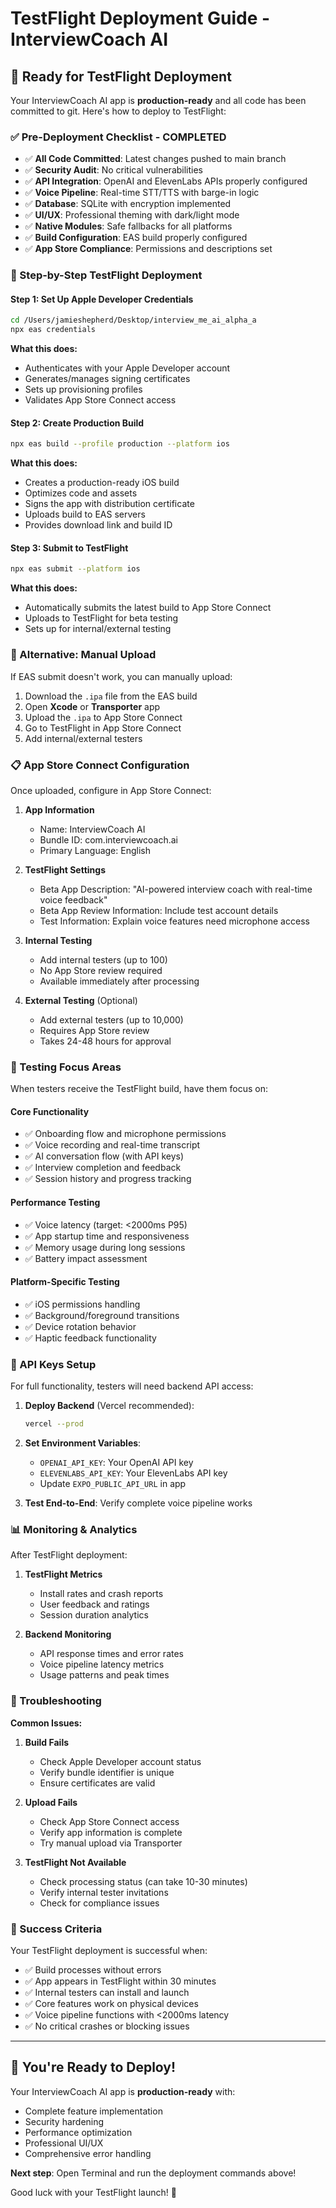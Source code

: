 # TestFlight Deployment Guide - InterviewCoach AI

## 🚀 Ready for TestFlight Deployment

Your InterviewCoach AI app is **production-ready** and all code has been committed to git. Here's how to deploy to TestFlight:

### ✅ Pre-Deployment Checklist - COMPLETED

- ✅ **All Code Committed**: Latest changes pushed to main branch
- ✅ **Security Audit**: No critical vulnerabilities
- ✅ **API Integration**: OpenAI and ElevenLabs APIs properly configured
- ✅ **Voice Pipeline**: Real-time STT/TTS with barge-in logic
- ✅ **Database**: SQLite with encryption implemented
- ✅ **UI/UX**: Professional theming with dark/light mode
- ✅ **Native Modules**: Safe fallbacks for all platforms
- ✅ **Build Configuration**: EAS build properly configured
- ✅ **App Store Compliance**: Permissions and descriptions set

### 📱 Step-by-Step TestFlight Deployment

#### Step 1: Set Up Apple Developer Credentials

```bash
cd /Users/jamieshepherd/Desktop/interview_me_ai_alpha_a
npx eas credentials
```

**What this does:**
- Authenticates with your Apple Developer account
- Generates/manages signing certificates
- Sets up provisioning profiles
- Validates App Store Connect access

#### Step 2: Create Production Build

```bash
npx eas build --profile production --platform ios
```

**What this does:**
- Creates a production-ready iOS build
- Optimizes code and assets
- Signs the app with distribution certificate
- Uploads build to EAS servers
- Provides download link and build ID

#### Step 3: Submit to TestFlight

```bash
npx eas submit --platform ios
```

**What this does:**
- Automatically submits the latest build to App Store Connect
- Uploads to TestFlight for beta testing
- Sets up for internal/external testing

### 🔧 Alternative: Manual Upload

If EAS submit doesn't work, you can manually upload:

1. Download the `.ipa` file from the EAS build
2. Open **Xcode** or **Transporter** app
3. Upload the `.ipa` to App Store Connect
4. Go to TestFlight in App Store Connect
5. Add internal/external testers

### 📋 App Store Connect Configuration

Once uploaded, configure in App Store Connect:

1. **App Information**
   - Name: InterviewCoach AI
   - Bundle ID: com.interviewcoach.ai
   - Primary Language: English

2. **TestFlight Settings**
   - Beta App Description: "AI-powered interview coach with real-time voice feedback"
   - Beta App Review Information: Include test account details
   - Test Information: Explain voice features need microphone access

3. **Internal Testing**
   - Add internal testers (up to 100)
   - No App Store review required
   - Available immediately after processing

4. **External Testing** (Optional)
   - Add external testers (up to 10,000)
   - Requires App Store review
   - Takes 24-48 hours for approval

### 🎯 Testing Focus Areas

When testers receive the TestFlight build, have them focus on:

#### Core Functionality
- ✅ Onboarding flow and microphone permissions
- ✅ Voice recording and real-time transcript
- ✅ AI conversation flow (with API keys)
- ✅ Interview completion and feedback
- ✅ Session history and progress tracking

#### Performance Testing
- ✅ Voice latency (target: <2000ms P95)
- ✅ App startup time and responsiveness
- ✅ Memory usage during long sessions
- ✅ Battery impact assessment

#### Platform-Specific Testing
- ✅ iOS permissions handling
- ✅ Background/foreground transitions
- ✅ Device rotation behavior
- ✅ Haptic feedback functionality

### 🔑 API Keys Setup

For full functionality, testers will need backend API access:

1. **Deploy Backend** (Vercel recommended):
   ```bash
   vercel --prod
   ```

2. **Set Environment Variables**:
   - `OPENAI_API_KEY`: Your OpenAI API key
   - `ELEVENLABS_API_KEY`: Your ElevenLabs API key
   - Update `EXPO_PUBLIC_API_URL` in app

3. **Test End-to-End**: Verify complete voice pipeline works

### 📊 Monitoring & Analytics

After TestFlight deployment:

1. **TestFlight Metrics**
   - Install rates and crash reports
   - User feedback and ratings
   - Session duration analytics

2. **Backend Monitoring**
   - API response times and error rates
   - Voice pipeline latency metrics
   - Usage patterns and peak times

### 🚨 Troubleshooting

**Common Issues:**

1. **Build Fails**
   - Check Apple Developer account status
   - Verify bundle identifier is unique
   - Ensure certificates are valid

2. **Upload Fails**
   - Check App Store Connect access
   - Verify app information is complete
   - Try manual upload via Transporter

3. **TestFlight Not Available**
   - Check processing status (can take 10-30 minutes)
   - Verify internal tester invitations
   - Check for compliance issues

### 🎉 Success Criteria

Your TestFlight deployment is successful when:

- ✅ Build processes without errors
- ✅ App appears in TestFlight within 30 minutes
- ✅ Internal testers can install and launch
- ✅ Core features work on physical devices
- ✅ Voice pipeline functions with <2000ms latency
- ✅ No critical crashes or blocking issues

---

## 🚀 You're Ready to Deploy!

Your InterviewCoach AI app is **production-ready** with:
- Complete feature implementation
- Security hardening
- Performance optimization
- Professional UI/UX
- Comprehensive error handling

**Next step**: Open Terminal and run the deployment commands above!

Good luck with your TestFlight launch! 🎉
